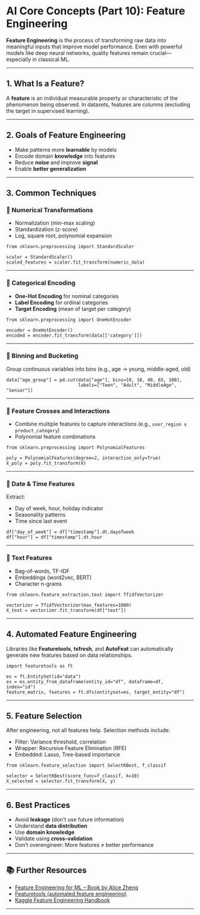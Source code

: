 # AI Core Concepts (Part 10): Feature Engineering

**Feature Engineering** is the process of transforming raw data into meaningful inputs that improve model performance. Even with powerful models like deep neural networks, quality features remain crucial—especially in classical ML.

---

## 1. What Is a Feature?

A **feature** is an individual measurable property or characteristic of the phenomenon being observed. In datasets, features are columns (excluding the target in supervised learning).

---

## 2. Goals of Feature Engineering

- Make patterns more **learnable** by models
- Encode domain **knowledge** into features
- Reduce **noise** and improve **signal**
- Enable **better generalization**

---

## 3. Common Techniques

### 🔹 Numerical Transformations

- Normalization (min-max scaling)
- Standardization (z-score)
- Log, square root, polynomial expansion

```
from sklearn.preprocessing import StandardScaler

scaler = StandardScaler()
scaled_features = scaler.fit_transform(numeric_data)
```

---

### 🔹 Categorical Encoding

- **One-Hot Encoding** for nominal categories
- **Label Encoding** for ordinal categories
- **Target Encoding** (mean of target per category)

```
from sklearn.preprocessing import OneHotEncoder

encoder = OneHotEncoder()
encoded = encoder.fit_transform(data[['category']])
```

---

### 🔹 Binning and Bucketing

Group continuous variables into bins (e.g., age → young, middle-aged, old)

```
data["age_group"] = pd.cut(data["age"], bins=[0, 18, 40, 65, 100],
                           labels=["Teen", "Adult", "MiddleAge", "Senior"])
```

---

### 🔹 Feature Crosses and Interactions

- Combine multiple features to capture interactions (e.g., `user_region x product_category`)
- Polynomial feature combinations

```
from sklearn.preprocessing import PolynomialFeatures

poly = PolynomialFeatures(degree=2, interaction_only=True)
X_poly = poly.fit_transform(X)
```

---

### 🔹 Date & Time Features

Extract:
- Day of week, hour, holiday indicator
- Seasonality patterns
- Time since last event

```
df["day_of_week"] = df["timestamp"].dt.dayofweek
df["hour"] = df["timestamp"].dt.hour
```

---

### 🔹 Text Features

- Bag-of-words, TF-IDF
- Embeddings (word2vec, BERT)
- Character n-grams

```
from sklearn.feature_extraction.text import TfidfVectorizer

vectorizer = TfidfVectorizer(max_features=1000)
X_text = vectorizer.fit_transform(df["text"])
```

---

## 4. Automated Feature Engineering

Libraries like **Featuretools**, **tsfresh**, and **AutoFeat** can automatically generate new features based on data relationships.

```
import featuretools as ft

es = ft.EntitySet(id="data")
es = es.entity_from_dataframe(entity_id="df", dataframe=df, index="id")
feature_matrix, features = ft.dfs(entityset=es, target_entity="df")
```

---

## 5. Feature Selection

After engineering, not all features help. Selection methods include:

- Filter: Variance threshold, correlation
- Wrapper: Recursive Feature Elimination (RFE)
- Embedded: Lasso, Tree-based importance

```
from sklearn.feature_selection import SelectKBest, f_classif

selector = SelectKBest(score_func=f_classif, k=10)
X_selected = selector.fit_transform(X, y)
```

---

## 6. Best Practices

- Avoid **leakage** (don't use future information)
- Understand **data distribution**
- Use **domain knowledge**
- Validate using **cross-validation**
- Don’t overengineer: More features ≠ better performance

---

## 📚 Further Resources

- [Feature Engineering for ML – Book by Alice Zheng](https://www.oreilly.com/library/view/feature-engineering-for/9781491953235/)
- [Featuretools (automated feature engineering)](https://www.featuretools.com/)
- [Kaggle Feature Engineering Handbook](https://www.kaggle.com/code/jeffd23/feature-engineering-handbook)

---
